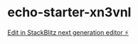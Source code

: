 # echo-starter-xn3vnl

[Edit in StackBlitz next generation editor ⚡️](https://stackblitz.com/~/github.com/smartinez254/echo-starter-xn3vnl)